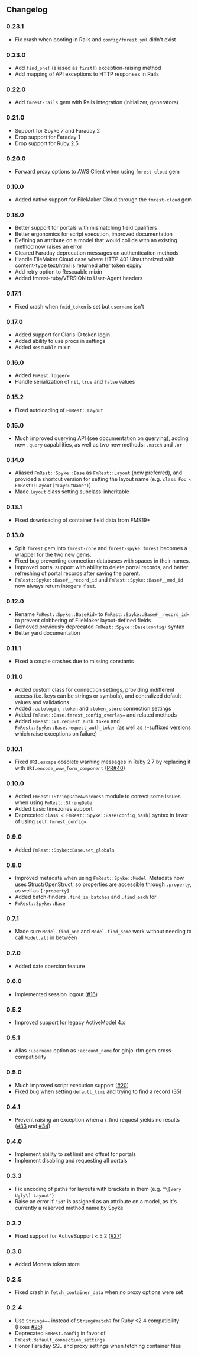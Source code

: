## Changelog

### 0.23.1

* Fix crash when booting in Rails and `config/fmrest.yml` didn't exist

### 0.23.0

* Add `find_one!` (aliased as `first!`) exception-raising method
* Add mapping of API exceptions to HTTP responses in Rails

### 0.22.0 

* Add `fmrest-rails` gem with Rails integration (initializer, generators)

### 0.21.0

* Support for Spyke 7 and Faraday 2
* Drop support for Faraday 1
* Drop support for Ruby 2.5

### 0.20.0

* Forward proxy options to AWS Client when using `fmrest-cloud` gem

### 0.19.0

* Added native support for FileMaker Cloud through the `fmrest-cloud` gem

### 0.18.0

* Better support for portals with mismatching field qualifiers
* Better ergonomics for script execution, improved documentation
* Defining an attribute on a model that would collide with an existing method
  now raises an error
* Cleared Faraday deprecation messages on authentication methods
* Handle FileMaker Cloud case where HTTP 401 Unauthorized with content-type
  text/html is returned after token expiry
* Add retry option to Rescuable mixin
* Added fmrest-ruby/VERSION to User-Agent headers

### 0.17.1

* Fixed crash when `fmid_token` is set but `username` isn't

### 0.17.0

* Added support for Claris ID token login
* Added ability to use procs in settings
* Added `Rescuable` mixin

### 0.16.0

* Added `FmRest.logger=`
* Handle serialization of `nil`, `true` and `false` values

### 0.15.2

* Fixed autoloading of `FmRest::Layout`

### 0.15.0

* Much improved querying API (see documentation on querying), adding new
  `.query` capabilities, as well as two new methods: `.match` and `.or`

### 0.14.0

* Aliased `FmRest::Spyke::Base` as `FmRest::Layout` (now preferred), and
  provided a shortcut version for setting the layout name (e.g.  `class Foo <
  FmRest::Layout("LayoutName")`)
* Made `layout` class setting subclass-inheritable

### 0.13.1

* Fixed downloading of container field data from FMS19+

### 0.13.0

* Split `fmrest` gem into `fmrest-core` and `fmrest-spyke`. `fmrest` becomes a
  wrapper for the two new gems.
* Fixed bug preventing connection databases with spaces in their names.
* Improved portal support with ability to delete portal records, and better
  refreshing of portal records after saving the parent.
* `FmRest::Spyke::Base#__record_id` and `FmRest::Spyke::Base#__mod_id` now
  always return integers if set.

### 0.12.0

* Rename `FmRest::Spyke::Base#id=` to `FmRest::Spyke::Base#__record_id=` to
  prevent clobbering of FileMaker layout-defined fields
* Removed previously deprecated `FmRest::Spyke::Base(config)` syntax
* Better yard documentation

### 0.11.1

* Fixed a couple crashes due to missing constants

### 0.11.0

* Added custom class for connection settings, providing indifferent access
  (i.e. keys can be strings or symbols), and centralized default values and
  validations
* Added `:autologin`, `:token` and `:token_store` connection settings
* Added `FmRest::Base.fmrest_config_overlay=` and related methods
* Added `FmRest::V1.request_auth_token` and
  `FmRest::Spyke::Base.request_auth_token` (as well as `!`-suffixed versions
  which raise exceptions on failure)

### 0.10.1

* Fixed `URI.escape` obsolete warning messages in Ruby 2.7 by replacing it with
  `URI.encode_www_form_component`
  ([PR#40](https://github.com/beezwax/fmrest-ruby/pull/40))

### 0.10.0

* Added `FmRest::StringDateAwareness` module to correct some issues when using
  `FmRest::StringDate`
* Added basic timezones support
* Deprecated `class < FmRest::Spyke::Base(config_hash)` syntax in favor of
  using `self.fmrest_config=`

### 0.9.0

* Added `FmRest::Spyke::Base.set_globals`

### 0.8.0

* Improved metadata when using `FmRest::Spyke::Model`. Metadata now uses
  Struct/OpenStruct, so properties are accessible through `.property`, as well
  as `[:property]`
* Added batch-finders `.find_in_batches` and `.find_each` for
* `FmRest::Spyke::Base`

### 0.7.1

* Made sure `Model.find_one` and `Model.find_some` work without needing to call
  `Model.all` in between

### 0.7.0

* Added date coercion feature

### 0.6.0

* Implemented session logout
  ([#16](https://github.com/beezwax/fmrest-ruby/issues/16))

### 0.5.2

* Improved support for legacy ActiveModel 4.x

### 0.5.1

* Alias `:username` option as `:account_name` for ginjo-rfm gem
  cross-compatibility

### 0.5.0

* Much improved script execution support
  ([#20](https://github.com/beezwax/fmrest-ruby/issues/20))
* Fixed bug when setting `default_limi` and trying to find a record
  ([35](https://github.com/beezwax/fmrest-ruby/issues/35))

### 0.4.1

* Prevent raising an exception when a /\_find request yields no results
  ([#33](https://github.com/beezwax/fmrest-ruby/issues/33) and
  [#34](https://github.com/beezwax/fmrest-ruby/issues/34))

### 0.4.0

* Implement ability to set limit and offset for portals
* Implement disabling and requesting all portals

### 0.3.3

* Fix encoding of paths for layouts with brackets in them (e.g. `"\[Very Ugly\]
  Layout"`)
* Raise an error if `"id"` is assigned as an attribute on a model, as it's
  currently a reserved method name by Spyke

### 0.3.2

* Fixed support for ActiveSupport < 5.2
  ([#27](https://github.com/beezwax/fmrest-ruby/issues/27))

### 0.3.0

* Added Moneta token store

### 0.2.5

* Fixed crash in `fetch_container_data` when no proxy options were set

### 0.2.4

* Use `String#=~` instead of `String#match?` for Ruby <2.4 compatibility (Fixes
  [#26](https://github.com/beezwax/fmrest-ruby/issues/26))
* Deprecated `FmRest.config` in favor of `FmRest.default_connection_settings`
* Honor Faraday SSL and proxy settings when fetching container files
